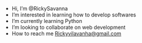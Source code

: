 -  Hi, I’m @RickySavanna
-  I’m interested in learning how to develop softwares
-  I’m currently learning Python
- I’m looking to collaborate on web development
-  How to reach me Rickyvilavanha@gmail.com
<!---
RickySavanna/RickySavanna is a ✨ special ✨ repository because its `README.md` (this file) appears on your GitHub profile.
You can click the Preview link to take a look at your changes.
--->
